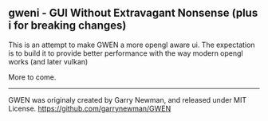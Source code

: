 gweni - GUI Without Extravagant Nonsense (plus i for breaking changes)
---------------------

This is an attempt to make GWEN a more opengl aware ui. The expectation is to build it to provide better performance with the way modern opengl works (and later vulkan)

More to come.

---------------------------------------

GWEN was originaly created by Garry Newman, and released under MIT License.
https://github.com/garrynewman/GWEN